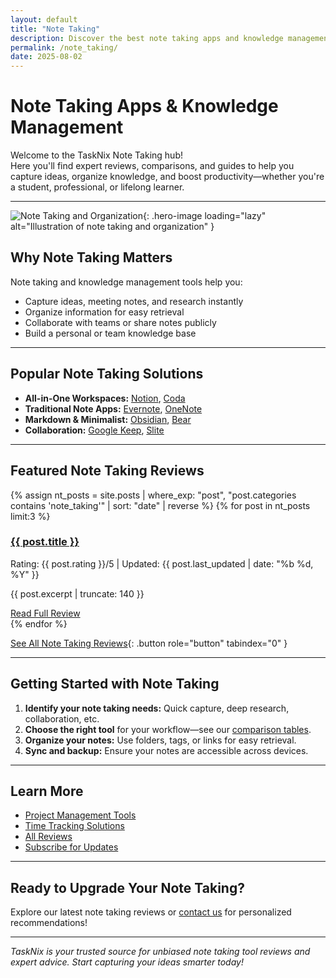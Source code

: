 ```yaml
---
layout: default
title: "Note Taking"
description: Discover the best note taking apps and knowledge management tools. Explore expert reviews, comparisons, and actionable tips for capturing and organizing your ideas.
permalink: /note_taking/
date: 2025-08-02
---
```


# Note Taking Apps & Knowledge Management

Welcome to the TaskNix Note Taking hub!  
Here you'll find expert reviews, comparisons, and guides to help you capture ideas, organize knowledge, and boost productivity—whether you're a student, professional, or lifelong learner.

---

![Note Taking and Organization](/images/note-taking-organization.jpg){: .hero-image loading="lazy" alt="Illustration of note taking and organization" }

## Why Note Taking Matters

Note taking and knowledge management tools help you:

- Capture ideas, meeting notes, and research instantly
- Organize information for easy retrieval
- Collaborate with teams or share notes publicly
- Build a personal or team knowledge base

---

## Popular Note Taking Solutions

- **All-in-One Workspaces:** [Notion](/reviews/notion-review), [Coda](/2025/08/02/coda-review)
- **Traditional Note Apps:** [Evernote](/reviews/evernote-review), [OneNote](/reviews/onenote-review)
- **Markdown & Minimalist:** [Obsidian](/2025/08/02/obsidian-review), [Bear](/reviews/bear-review)
- **Collaboration:** [Google Keep](/reviews/google-keep-review), [Slite](/2025/08/02/slite-review)

---

## Featured Note Taking Reviews

{% assign nt_posts = site.posts | where_exp: "post", "post.categories contains 'note_taking'" | sort: "date" | reverse %}
{% for post in nt_posts limit:3 %}
<div class="review-preview">
  <h3><a href="{{ post.url | relative_url }}">{{ post.title }}</a></h3>
  <p class="meta">Rating: {{ post.rating }}/5 | Updated: {{ post.last_updated | date: "%b %d, %Y" }}</p>
  <p>{{ post.excerpt | truncate: 140 }}</p>
  <a href="{{ post.url | relative_url }}" class="button secondary" role="button" tabindex="0" style="margin-top:10px;">Read Full Review</a>
</div>
{% endfor %}

[See All Note Taking Reviews](/reviews?category=note_taking){: .button role="button" tabindex="0" }

---

## Getting Started with Note Taking

1. **Identify your note taking needs:** Quick capture, deep research, collaboration, etc.
2. **Choose the right tool** for your workflow—see our [comparison tables](/comparisons).
3. **Organize your notes:** Use folders, tags, or links for easy retrieval.
4. **Sync and backup:** Ensure your notes are accessible across devices.

---

## Learn More

- [Project Management Tools](/project_management)
- [Time Tracking Solutions](/time_tracking)
- [All Reviews](/reviews)
- [Subscribe for Updates](/newsletter)

---

## Ready to Upgrade Your Note Taking?

Explore our latest note taking reviews or [contact us](/contact) for personalized recommendations!

---

*TaskNix is your trusted source for unbiased note taking tool reviews and expert advice. Start capturing your ideas smarter today!*